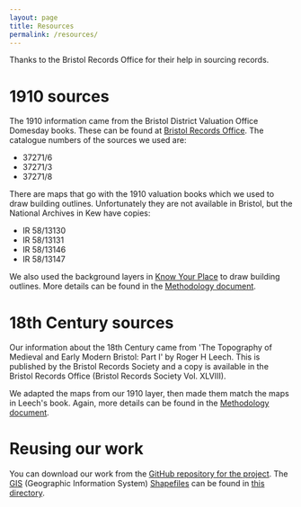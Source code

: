 ```yaml
---
layout: page
title: Resources
permalink: /resources/
---
```


Thanks to the Bristol Records Office for their help in sourcing records.

# 1910 sources

The 1910 information came from the Bristol District Valuation Office Domesday books. These can be found at [Bristol Records Office](https://www.bristolmuseums.org.uk/bristol-record-office/). The catalogue numbers of the sources we used are:

- 37271/6
- 37271/3
- 37271/8

There are maps that go with the 1910 valuation books which we used to draw building outlines. Unfortunately they are not available in Bristol, but the National Archives in Kew have copies:

- IR 58/13130
- IR 58/13131
- IR 58/13146
- IR 58/13147

We also used the background layers in [Know Your Place](http://maps.bristol.gov.uk/knowyourplace/) to draw building outlines. More details can be found in the [Methodology document](https://github.com/dataunity/public-space/wiki/Mapping-Methodology).

# 18th Century sources

Our information about the 18th Century came from 'The Topography of Medieval and Early Modern Bristol: Part I' by Roger H Leech. This is published by the Bristol Records Society and a copy is available in the Bristol Records Office (Bristol Records Society Vol. XLVIII).

We adapted the maps from our 1910 layer, then made them match the maps in Leech's book. Again, more details can be found in the [Methodology document](https://github.com/dataunity/public-space/wiki/Mapping-Methodology).

# Reusing our work

You can download our work from the [GitHub repository for the project](https://github.com/dataunity/public-space). The [GIS](https://en.wikipedia.org/wiki/Geographic_information_system) (Geographic Information System) [Shapefiles](https://en.wikipedia.org/wiki/Shapefile) can be found in [this directory](https://github.com/dataunity/public-space/tree/gh-pages/gis/shapefiles).

